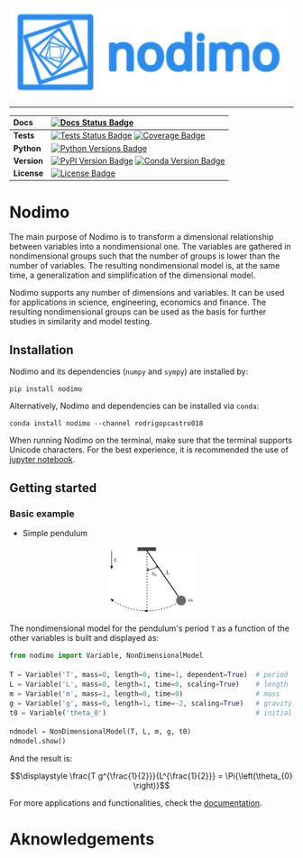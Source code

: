 <p align="center" width="100%">
    <img src="docs/logo/logo_name_side.svg" alt="Nodimo Logo" width="500">
</p>

---

| **Docs**    | [![Docs Status Badge]][Docs Status]                                           |
| :---------- | :---------------------------------------------------------------------------- |
| **Tests**   | [![Tests Status Badge]][Tests Status] [![Coverage Badge]][Coverage]           |
| **Python**  | [![Python Versions Badge]][Python Versions]                                   |
| **Version** | [![PyPI Version Badge]][PyPI Version] [![Conda Version Badge]][Conda Version] |
| **License** | [![License Badge]][License]                                                   |

# Nodimo
The main purpose of Nodimo is to transform a dimensional relationship between variables into a nondimensional one. The variables are gathered in nondimensional groups such that the number of groups is lower than the number of variables. The resulting nondimensional model is, at the same time, a generalization and simplification of the dimensional model.

Nodimo supports any number of dimensions and variables. It can be used for applications in science, engineering, economics and finance. The resulting nondimensional groups can be used as the basis for further studies in similarity and model testing.

## Installation
Nodimo and its dependencies (`numpy` and `sympy`) are installed by:
```shell
pip install nodimo
```

Alternatively, Nodimo and dependencies can be installed via `conda`:
```shell
conda install nodimo --channel rodrigopcastro018
```

When running Nodimo on the terminal, make sure that the terminal supports Unicode characters. For the best experience, it is recommended the use of [jupyter notebook][Jupyter Notebook].

## Getting started
### Basic example
* Simple pendulum

<p align="center" width="100%">
    <img width="30%" src="docs/tutorials/drawings/01_simple_pendulum.svg" alt="Simple Pendulum">
</p>

The nondimensional model for the pendulum's period `T` as a function of the other variables is built and displayed as:

```python
from nodimo import Variable, NonDimensionalModel

T = Variable('T', mass=0, length=0, time=1, dependent=True)  # period
L = Variable('L', mass=0, length=1, time=0, scaling=True)    # length
m = Variable('m', mass=1, length=0, time=0)                  # mass
g = Variable('g', mass=0, length=1, time=-2, scaling=True)   # gravity
t0 = Variable('theta_0')                                     # initial angle

ndmodel = NonDimensionalModel(T, L, m, g, t0)
ndmodel.show()
```

And the result is:

$$\displaystyle \frac{T g^{\frac{1}{2}}}{L^{\frac{1}{2}}} = \Pi{\left(\theta_{0} \right)}$$

For more applications and functionalities, check the [documentation][Docs Status].

# Aknowledgements

<!-- Links -->
[Docs Status]: https://nodimo.readthedocs.io/
[Docs Status Badge]: https://img.shields.io/readthedocs/nodimo?color=8A2BE2
[Tests Status]: https://github.com/rodrigopcastro018/nodimo/actions/workflows/full_test.yml
[Tests Status Badge]: https://img.shields.io/github/actions/workflow/status/rodrigopcastro018/nodimo/full_test.yml?branch=main&label=Tests
[Coverage]: https://coverage-badge.samuelcolvin.workers.dev/redirect/rodrigopcastro018/nodimo
[Coverage Badge]: https://coverage-badge.samuelcolvin.workers.dev/rodrigopcastro018/nodimo.svg
[Python Versions]: https://pypi.org/project/nodimo
[Python Versions Badge]: https://img.shields.io/pypi/pyversions/nodimo
[PyPI Version]: https://pypi.org/project/nodimo/
[PyPI Version Badge]: https://img.shields.io/pypi/v/nodimo?label=PyPI&color=orange
[Conda Version]: https://anaconda.org/rodrigopcastro018/nodimo
[Conda Version Badge]: https://img.shields.io/conda/v/rodrigopcastro018/nodimo?label=Conda&color=green
[PyPI Downloads]: https://pypi.org/project/nodimo
[PyPI Downloads Badge]: https://img.shields.io/pypi/dm/nodimo?label=PyPI%20downloads&color=blue
[Conda Downloads]: https://anaconda.org/rodrigopcastro018/nodimo
[Conda Downloads Badge]: https://img.shields.io/conda/d/rodrigopcastro018/nodimo?label=Conda%20downloads&color=green
[License]: https://github.com/rodrigopcastro018/nodimo/blob/main/LICENSE
[License Badge]: https://img.shields.io/github/license/rodrigopcastro018/nodimo?label=License&color=yellow
[Jupyter Notebook]: https://github.com/jupyter/notebook
